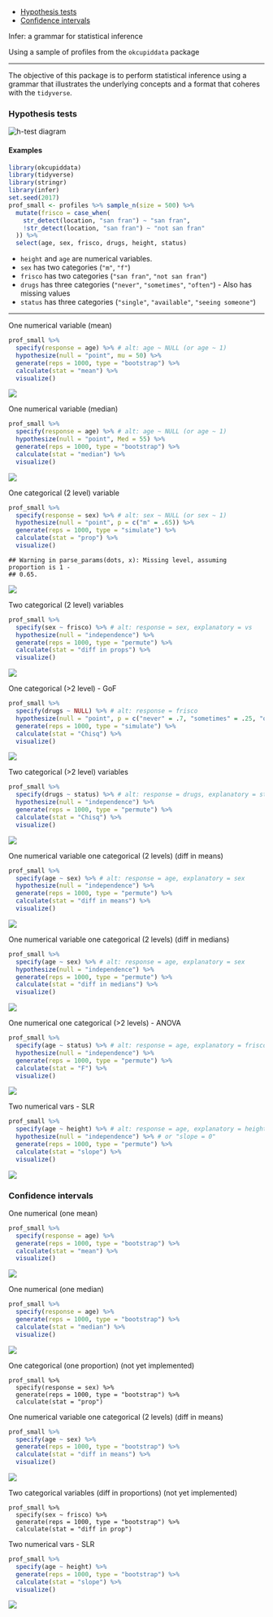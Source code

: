 
-   [Hypothesis tests](#hypothesis-tests)
-   [Confidence intervals](#confidence-intervals)

Infer: a grammar for statistical inference

Using a sample of profiles from the `okcupiddata` package

------------------------------------------------------------------------

The objective of this package is to perform statistical inference using a grammar that illustrates the underlying concepts and a format that coheres with the `tidyverse`.

### Hypothesis tests

![h-test diagram](figs/ht-diagram.png)

#### Examples

``` r
library(okcupiddata)
library(tidyverse)
library(stringr)
library(infer)
set.seed(2017)
prof_small <- profiles %>% sample_n(size = 500) %>% 
  mutate(frisco = case_when(
    str_detect(location, "san fran") ~ "san fran",
    !str_detect(location, "san fran") ~ "not san fran"
  )) %>% 
  select(age, sex, frisco, drugs, height, status)
```

-   `height` and `age` are numerical variables.
-   `sex` has two categories (`"m"`, `"f"`)
-   `frisco` has two categories (`"san fran"`, `"not san fran"`)
-   `drugs` has three categories (`"never"`, `"sometimes"`, `"often"`) - Also has missing values
-   `status` has three categories (`"single"`, `"available"`, `"seeing someone"`)

------------------------------------------------------------------------

One numerical variable (mean)

``` r
prof_small %>%
  specify(response = age) %>% # alt: age ~ NULL (or age ~ 1)
  hypothesize(null = "point", mu = 50) %>% 
  generate(reps = 1000, type = "bootstrap") %>% 
  calculate(stat = "mean") %>% 
  visualize()
```

![](profiles_examples_files/figure-markdown_github-ascii_identifiers/unnamed-chunk-2-1.png)

One numerical variable (median)

``` r
prof_small %>%
  specify(response = age) %>% # alt: age ~ NULL (or age ~ 1)
  hypothesize(null = "point", Med = 55) %>% 
  generate(reps = 1000, type = "bootstrap") %>% 
  calculate(stat = "median") %>% 
  visualize()
```

![](profiles_examples_files/figure-markdown_github-ascii_identifiers/unnamed-chunk-3-1.png)

One categorical (2 level) variable

``` r
prof_small %>%
  specify(response = sex) %>% # alt: sex ~ NULL (or sex ~ 1)
  hypothesize(null = "point", p = c("m" = .65)) %>% 
  generate(reps = 1000, type = "simulate") %>% 
  calculate(stat = "prop") %>% 
  visualize()
```

    ## Warning in parse_params(dots, x): Missing level, assuming proportion is 1 -
    ## 0.65.

![](profiles_examples_files/figure-markdown_github-ascii_identifiers/unnamed-chunk-4-1.png)

Two categorical (2 level) variables

``` r
prof_small %>%
  specify(sex ~ frisco) %>% # alt: response = sex, explanatory = vs
  hypothesize(null = "independence") %>%
  generate(reps = 1000, type = "permute") %>%
  calculate(stat = "diff in props") %>% 
  visualize()
```

![](profiles_examples_files/figure-markdown_github-ascii_identifiers/unnamed-chunk-5-1.png)

One categorical (&gt;2 level) - GoF

``` r
prof_small %>%
  specify(drugs ~ NULL) %>% # alt: response = frisco
  hypothesize(null = "point", p = c("never" = .7, "sometimes" = .25, "often" = .05)) %>%
  generate(reps = 1000, type = "simulate") %>%
  calculate(stat = "Chisq") %>% 
  visualize()
```

![](profiles_examples_files/figure-markdown_github-ascii_identifiers/unnamed-chunk-6-1.png)

Two categorical (&gt;2 level) variables

``` r
prof_small %>%
  specify(drugs ~ status) %>% # alt: response = drugs, explanatory = status
  hypothesize(null = "independence") %>%
  generate(reps = 1000, type = "permute") %>%
  calculate(stat = "Chisq") %>% 
  visualize()
```

![](profiles_examples_files/figure-markdown_github-ascii_identifiers/unnamed-chunk-7-1.png)

One numerical variable one categorical (2 levels) (diff in means)

``` r
prof_small %>%
  specify(age ~ sex) %>% # alt: response = age, explanatory = sex
  hypothesize(null = "independence") %>%
  generate(reps = 1000, type = "permute") %>%
  calculate(stat = "diff in means") %>% 
  visualize()
```

![](profiles_examples_files/figure-markdown_github-ascii_identifiers/unnamed-chunk-8-1.png)

One numerical variable one categorical (2 levels) (diff in medians)

``` r
prof_small %>%
  specify(age ~ sex) %>% # alt: response = age, explanatory = sex
  hypothesize(null = "independence") %>%
  generate(reps = 1000, type = "permute") %>%
  calculate(stat = "diff in medians") %>% 
  visualize()
```

![](profiles_examples_files/figure-markdown_github-ascii_identifiers/unnamed-chunk-9-1.png)

One numerical one categorical (&gt;2 levels) - ANOVA

``` r
prof_small %>%
  specify(age ~ status) %>% # alt: response = age, explanatory = frisco
  hypothesize(null = "independence") %>%
  generate(reps = 1000, type = "permute") %>%
  calculate(stat = "F") %>% 
  visualize()
```

![](profiles_examples_files/figure-markdown_github-ascii_identifiers/unnamed-chunk-10-1.png)

Two numerical vars - SLR

``` r
prof_small %>%
  specify(age ~ height) %>% # alt: response = age, explanatory = height
  hypothesize(null = "independence") %>% # or "slope = 0"
  generate(reps = 1000, type = "permute") %>%
  calculate(stat = "slope") %>% 
  visualize()
```

![](profiles_examples_files/figure-markdown_github-ascii_identifiers/unnamed-chunk-11-1.png)

### Confidence intervals

One numerical (one mean)

``` r
prof_small %>%
  specify(response = age) %>%
  generate(reps = 1000, type = "bootstrap") %>%
  calculate(stat = "mean") %>% 
  visualize()
```

![](profiles_examples_files/figure-markdown_github-ascii_identifiers/unnamed-chunk-12-1.png)

One numerical (one median)

``` r
prof_small %>%
  specify(response = age) %>%
  generate(reps = 1000, type = "bootstrap") %>%
  calculate(stat = "median") %>% 
  visualize()
```

![](profiles_examples_files/figure-markdown_github-ascii_identifiers/unnamed-chunk-13-1.png)

One categorical (one proportion) (not yet implemented)

    prof_small %>%
      specify(response = sex) %>%
      generate(reps = 1000, type = "bootstrap") %>%
      calculate(stat = "prop")

One numerical variable one categorical (2 levels) (diff in means)

``` r
prof_small %>%
  specify(age ~ sex) %>%
  generate(reps = 1000, type = "bootstrap") %>%
  calculate(stat = "diff in means") %>% 
  visualize()
```

![](profiles_examples_files/figure-markdown_github-ascii_identifiers/unnamed-chunk-14-1.png)

Two categorical variables (diff in proportions) (not yet implemented)

    prof_small %>%
      specify(sex ~ frisco) %>%
      generate(reps = 1000, type = "bootstrap") %>%
      calculate(stat = "diff in prop")

Two numerical vars - SLR

``` r
prof_small %>%
  specify(age ~ height) %>% 
  generate(reps = 1000, type = "bootstrap") %>%
  calculate(stat = "slope") %>% 
  visualize()
```

![](profiles_examples_files/figure-markdown_github-ascii_identifiers/unnamed-chunk-15-1.png)
